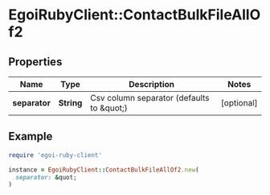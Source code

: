 # EgoiRubyClient::ContactBulkFileAllOf2

## Properties

| Name | Type | Description | Notes |
| ---- | ---- | ----------- | ----- |
| **separator** | **String** | Csv column separator (defaults to \&quot;) | [optional] |

## Example

```ruby
require 'egoi-ruby-client'

instance = EgoiRubyClient::ContactBulkFileAllOf2.new(
  separator: &quot;
)
```

